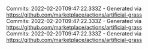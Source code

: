 Commits: 2022-02-20T09:47:22.333Z - Generated via https://github.com/marketplace/actions/artificial-grass
<br>
Commits: 2022-02-20T09:47:22.333Z - Generated via https://github.com/marketplace/actions/artificial-grass
<br>
Commits: 2022-02-20T09:47:22.333Z - Generated via https://github.com/marketplace/actions/artificial-grass
<br>
